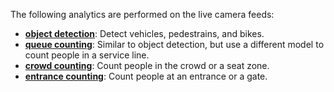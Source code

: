 
The following analytics are performed on the live camera feeds:    
- **[object detection](object)**: Detect vehicles, pedestrains, and bikes.     
- **[queue counting](object)**: Similar to object detection, but use a different model to count people in a service line.  
- **[crowd counting](crowd)**: Count people in the crowd or a seat zone.
- **[entrance counting](entrance)**: Count people at an entrance or a gate.   

